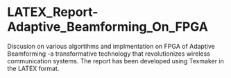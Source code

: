 # LATEX_Report-Adaptive_Beamforming_On_FPGA
Discusion on various algortihms and implmentation on FPGA of Adaptive Beamforming -a transformative technology that revolutionizes wireless communication systems. The report has been developed using Texmaker in the LATEX format.
